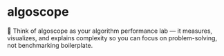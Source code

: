 # algoscope
🚀 Think of algoscope as your algorithm performance lab — it measures, visualizes, and explains complexity so you can focus on problem-solving, not benchmarking boilerplate.
